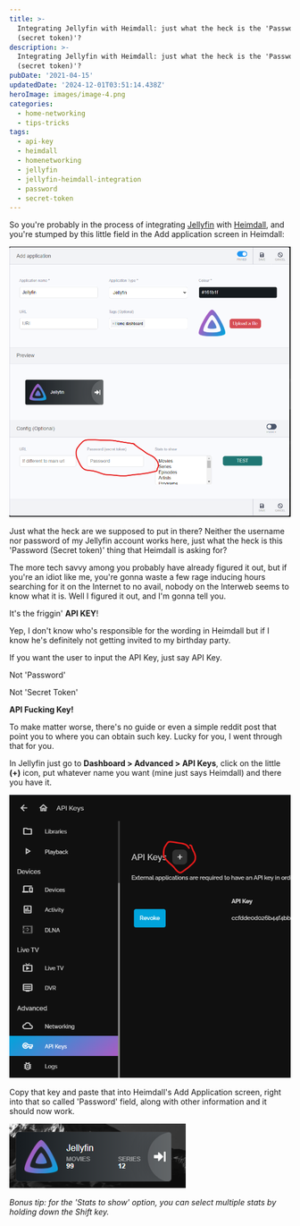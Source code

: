 ```yaml
---
title: >-
  Integrating Jellyfin with Heimdall: just what the heck is the 'Password
  (secret token)'?
description: >-
  Integrating Jellyfin with Heimdall: just what the heck is the 'Password
  (secret token)'?
pubDate: '2021-04-15'
updatedDate: '2024-12-01T03:51:14.438Z'
heroImage: images/image-4.png
categories:
  - home-networking
  - tips-tricks
tags:
  - api-key
  - heimdall
  - homenetworking
  - jellyfin
  - jellyfin-heimdall-integration
  - password
  - secret-token
---
```


So you're probably in the process of integrating [Jellyfin](https://jellyfin.org/) with [Heimdall](https://heimdall.site/), and you're stumped by this little field in the Add application screen in Heimdall:

![](images/image-4.png)

Just what the heck are we supposed to put in there? Neither the username nor password of my Jellyfin account works here, just what the heck is this 'Password (Secret token)' thing that Heimdall is asking for?

The more tech savvy among you probably have already figured it out, but if you're an idiot like me, you're gonna waste a few rage inducing hours searching for it on the Internet to no avail, nobody on the Interweb seems to know what it is. Well I figured it out, and I'm gonna tell you.

<!--more-->

It's the friggin' **API KEY**!

Yep, I don't know who's responsible for the wording in Heimdall but if I know he's definitely not getting invited to my birthday party.

If you want the user to input the API Key, just say API Key.

Not 'Password'

Not 'Secret Token'

**API Fucking Key!**

To make matter worse, there's no guide or even a simple reddit post that point you to where you can obtain such key. Lucky for you, I went through that for you.

In Jellyfin just go to **Dashboard > Advanced > API Keys**, click on the little **(+)** icon, put whatever name you want (mine just says Heimdall) and there you have it.

![](images/image-6.png)

Copy that key and paste that into Heimdall's Add Application screen, right into that so called 'Password' field, along with other information and it should now work.

![](images/image-8.png)

_Bonus tip: for the 'Stats to show' option, you can select multiple stats by holding down the Shift key._
